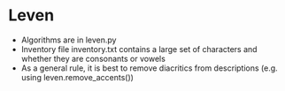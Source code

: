 # Leven

- Algorithms are in leven.py
- Inventory file inventory.txt contains a large set of characters and whether they are consonants or vowels
- As a general rule, it is best to remove diacritics from descriptions (e.g. using leven.remove_accents())
